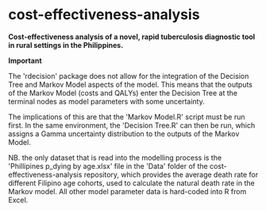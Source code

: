 # cost-effectiveness-analysis
**Cost-effectiveness analysis of a novel, rapid tuberculosis diagnostic tool in rural settings in the Philippines.**

**Important**

The 'rdecision' package does not allow for the integration of the Decision Tree and Markov Model aspects of the model. This means that the outputs of the Markov Model (costs and QALYs) enter the Decision Tree at the terminal nodes as model parameters with some uncertainty.

The implications of this are that the 'Markov Model.R' script must be run first. In the same environment, the 'Decision Tree.R' can then be run, which assigns a Gamma uncertainty distribution to the outputs of the Markov Model.

NB. the only dataset that is read into the modelling process is the 'Phillipines p_dying by age.xlsx' file in the 'Data' folder of the cost-effectiveness-analysis repository, which provides the average death rate for different Filipino age cohorts, used to calculate the natural death rate in the Markov model. All other model parameter data is hard-coded into R from Excel.




